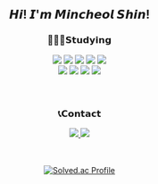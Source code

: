 <div align=center>

## 𝙃𝙞! 𝙄'𝙢 𝙈𝙞𝙣𝙘𝙝𝙚𝙤𝙡 𝙎𝙝𝙞𝙣!
  
### 👨🏻‍💻𝗦𝘁𝘂𝗱𝘆𝗶𝗻𝗴
<img src="https://img.shields.io/badge/Python-blue?style=flat&logo=Python&logoColor=FFFFFF"/>
<img src="https://img.shields.io/badge/Java-e6e6fa?style=flat&logo=OpenJDK&logoColor=000000"/>
<img src="https://img.shields.io/badge/Kotlin-9933cc?style=flat&logo=Kotlin&logoColor=00CCFF"/>
<img src="https://img.shields.io/badge/Spring-6db33f?style=flat&logo=Spring&logoColor=FFFFFF"/>
<img src="https://img.shields.io/badge/SpringBoot-6db33f?style=flat&logo=Spring Boot&logoColor=FFFFFF"/>
</br>
<img src="https://img.shields.io/badge/MariaDB-003545?style=flat&logo=MariaDB&logoColor=FFFFFF"/>
<img src="https://img.shields.io/badge/MySQL-4479A1?style=flat&logo=MySQL&logoColor=FFFFFF"/>
<img src="https://img.shields.io/badge/Linux-403C3D?style=flat&logo=Linux&logoColor=FCC624"/>
<img src="https://img.shields.io/badge/AWS-232F3E?style=flat&logo=Amazon AWS&logoColor=FFFFFF"/>
</br>  
</br>  
</br>  

### 📞𝗖𝗼𝗻𝘁𝗮𝗰𝘁
<a href="https://velog.io/@smc9919">
  <img src="https://img.shields.io/badge/Velog-lightgrey?style=flat&logo=Velog&logoColor=20C997"/>
</a>
<a href="https://mail.naver.com/write/popup?srvid=note&to=smc9919@naver.com">
  <img src="https://img.shields.io/badge/Mail-brightgreen?style=flat&logo=Naver&logoColor=FFFFFF"/>
</a>
</br>  
</br>  
</br>  

[![Solved.ac Profile](http://mazassumnida.wtf/api/generate_badge?boj=smc9919)](https://solved.ac/smc9919)
</div>
